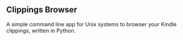 ## Clippings Browser

A simple command line app for Unix systems to browser your Kindle clippings, written in Python.
